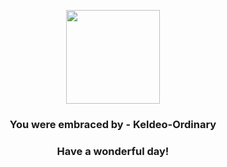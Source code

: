<p align="center">
    <img src="https://raw.githubusercontent.com/PokeAPI/sprites/master/sprites/pokemon/647.png" width="150" height="150">
</p>
<h3 align="center">You were embraced by - <b>Keldeo-Ordinary</b></h3>
<h3 align="center">Have a wonderful day!</h3>
